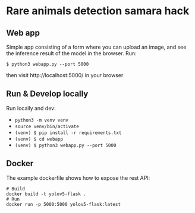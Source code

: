 # Rare animals detection samara hack 

## Web app
Simple app consisting of a form where you can upload an image, and see the inference result of the model in the browser. Run:

`$ python3 webapp.py --port 5000`

then visit http://localhost:5000/ in your browser


## Run & Develop locally
Run locally and dev:
* `python3 -m venv venv`
* `source venv/bin/activate`
* `(venv) $ pip install -r requirements.txt`
* `(venv) $ cd webapp`
* `(venv) $ python3 webapp.py --port 5000`

## Docker
The example dockerfile shows how to expose the rest API:
```
# Build
docker build -t yolov5-flask .
# Run
docker run -p 5000:5000 yolov5-flask:latest
```


